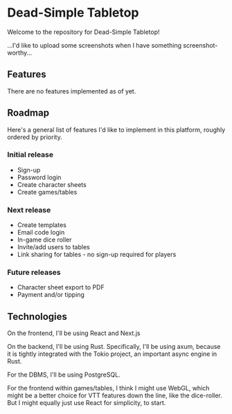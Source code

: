 # Dead-Simple Tabletop

Welcome to the repository for Dead-Simple Tabletop!

...I'd like to upload some screenshots when I have something screenshot-worthy...

## Features

There are no features implemented as of yet.

## Roadmap

Here's a general list of features I'd like to implement in this platform, roughly ordered by priority.

### Initial release
- Sign-up
- Password login
- Create character sheets
- Create games/tables

### Next release
- Create templates
- Email code login
- In-game dice roller
- Invite/add users to tables
- Link sharing for tables - no sign-up required for players

### Future releases
- Character sheet export to PDF
- Payment and/or tipping

## Technologies

On the frontend, I'll be using React and Next.js

On the backend, I'll be using Rust. Specifically, I'll be using axum, because it is tightly integrated with the Tokio project, an important async engine in Rust.

For the DBMS, I'll be using PostgreSQL.

For the frontend within games/tables, I think I might use WebGL, which might be a better choice for VTT features down the line, like the dice-roller. But I might equally just use React for simplicity, to start.
